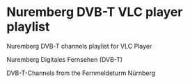 # Nuremberg DVB-T VLC player playlist
Nuremberg DVB-T channels playlist for VLC Player

Nuremberg Digitales Fernsehen (DVB-T)

DVB-T-Channels from the Fernmeldeturm Nürnberg
